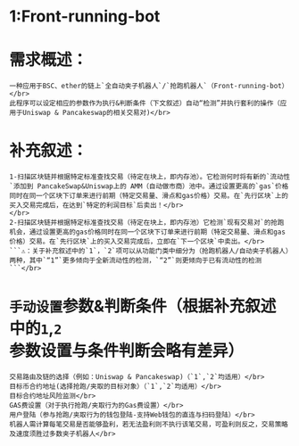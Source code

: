 # 1:Front-running-bot
# 需求概述：
```
一种应用于BSC、ether的链上`全自动夹子机器人`/`抢跑机器人`（Front-running-bot）</br>
此程序可以设定相应的参数作为执行&判断条件（下文叙述）自动“检测”并执行套利的操作（应用于Uniswap & Pancakeswap的相关交易对)</br>
```
# 补充叙述：
```
1-扫描区块链并根据特定标准查找交易（待定在块上，即内存池）。它检测何时将有新的`流动性`添加到 PancakeSwap&Uniswap上的 AMM（自动做市商）池中。通过设置更高的`gas`价格同时在同一个区块下订单来进行前期（特定交易量、滑点和gas价格）交易。在`先行区块`上的买入交易完成后，在达到`特定的利润目标`后卖出！</br>
</br>
2-扫描区块链并根据特定标准查找交易（待定在块上，即内存池）它检测`现有交易对`的抢跑机会，通过设置更高的gas价格同时在同一个区块下订单来进行前期（特定交易量、滑点和gas价格）交易。在`先行区块`上的买入交易完成后，立即在`下一个区块`中卖出。</br>
```⚠️：关于补充叙述中的`1`，`2`项可以从功能门类中细分为（抢跑机器人/自动夹子机器人）两种，其中`“1”`更多倾向于全新流动性的检测，`“2”`则更倾向于已有流动性的检测```</br>
```
# `手动设置`参数&判断条件（根据补充叙述中的`1`,`2`参数设置与条件判断会略有差异）
```
交易路由及链的选择（例如：Uniswap & Pancakeswap)（`1`,`2`均适用）</br>
目标币合约地址(选择抢跑/夹取的目标对象）（`1`,`2`均适用）</br>
目标合约地址风险监测</br>
GAS费设置（对于执行抢跑/夹取行为的Gas费设置）</br>
用户登陆（参与抢跑/夹取行为的钱包登陆-支持Web钱包的直连与扫码登陆）</br>
机器人需计算每笔交易是否能够盈利，若无法盈利则不执行该笔交易，可盈利则反之，交易策略及速度须胜过多数夹子机器人</br>
```
